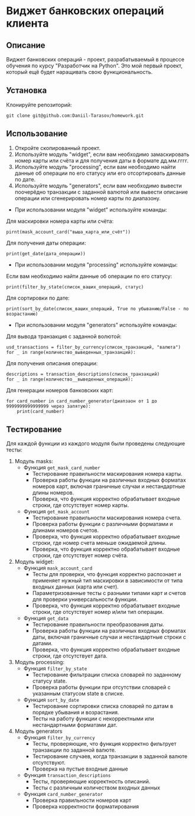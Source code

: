 # Виджет банковских операций клиента

## Описание

Виджет банковских операций - проект, разрабатываемый в процессе обучения по курсу "Разработчик на Python".
Это мой первый проект, который ещё будет наращивать свою функциональность.

## Установка

Клонируйте репозиторий:

```
git clone git@github.com:Daniil-Tarasov/homework.git
```

## Использование

1. Откройте скопированный проект.
2. Используйте модуль "widget", если вам необходимо замаскировать номер карты или счёта и для получения даты в формате дд.мм.гггг.
3. Используйте модуль "processing", если вам необходимо найти данные об операции по его статусу или его отсортировать данные по дате.
4. Используйте модуль "generators", если вам необходимо вывести поочерёдно транзакции с заданной валютой или вывести описание операции или сгенерировать номер карты по диапазону.

- При использовании модуля "widget" используйте команды:

Для маскировки номера карты или счёта:

```
pirnt(mask_account_card("выша_карта_или_счёт"))
```
Для получения даты операции:

```
print(get_date(дата_операции))
```
- При использовании модуля "processing" используйте команды:

Если вам необходимо найти данные об операции по его статусу:

```
print(filter_by_state(список_ваших_операций, статус)
```
Для сортировки по дате:
```
print(sort_by_date(список_ваших_операций, True по убыванию/False - по возрастанию)
```

- При использовании модуля "generators" используйте команды:

Для вывода транзакция с заданной волютой:

```
usd_transactions = filter_by_currency(список_транзакций, "валюта")
for _ in range(количество_выведенных_транзакций):
```
Для получения описания операции:

```
descriptions = transaction_descriptions(список_транзакций)
for _ in range(количество__выведенных_операций):
```
Для генерации номеров банковских карт:

```
for card_number in card_number_generator(диапзаон от 1 до 9999999999999999 через запятую):
    print(card_number)
```
## Тестирование

Для каждой функции из каждого модуля были проведены следующие тесты:

1. Модуль masks:
    - Функция ```get_mask_card_number```
      - Тестирование правильности маскирования номера карты.
      - Проверка работы функции на различных входных форматах номеров карт, включая граничные случаи и нестандартные длины номеров.
      - Проверка, что функция корректно обрабатывает входные строки, где отсутствует номер карты.
    - Функция ```get_mask_account```
      - Тестирование правильности маскирования номера счета.
      - Проверка работы функции с различными форматами и длинами номеров счетов.
      - Проверка, что функция корректно обрабатывает входные строки, где номер счета меньше ожидаемой длины.
      - Проверка, что функция корректно обрабатывает входные строки, где отсутствует номер счёта.
2. Модуль widget:
   - Функция ```mask_account_card```
     - Тесты для проверки, что функция корректно распознает и применяет нужный тип маскировки в зависимости от типа входных данных (карта или счет).
     - Параметризованные тесты с разными типами карт и счетов для проверки универсальности функции.
     - Проверка, что функция корректно обрабатывает входные строки, где отсутствует номер и/или тип операции.
   - Функция ```get_data```
     - Тестирование правильности преобразования даты.
     - Проверка работы функции на различных входных форматах даты, включая граничные случаи и нестандартные строки с датами.
     - Проверка, что функция корректно обрабатывает входные строки, где отсутствует дата.
3. Модуль processing:
   - Функция ```filter_by_state```
     - Тестирование фильтрации списка словарей по заданному статусу state.
     - Проверка работы функции при отсутствии словарей с указанным статусом state в списке.
   - Функция ```sort_by_date```
     - Тестирование сортировки списка словарей по датам в порядке убывания и возрастания.
     - Тесты на работу функции с некорректными или нестандартными форматами дат.
4. Модуль generators
   - Функция ```filter_by_currency```
     - Тесты, проверяющие, что функция корректно фильтрует транзакции по заданной валюте.
     - Тестирование случаев, когда транзакции в заданной валюте отсутствуют.
     - Проверка на пустые входные данные
   - Функция ```transaction_descriptions```
     - Тесты, проверяющие корректность описаний.
     - Тесты с различным количеством входных данных
   - Функция ```card_number_generator```
     - Проверка правильности номеров карт
     - Проверка корректности форматирования